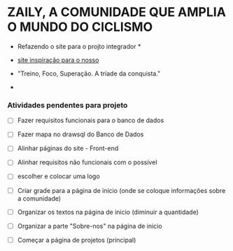 # ZAILY, A COMUNIDADE QUE AMPLIA O MUNDO DO CICLISMO 
* Refazendo o site para o projto integrador *

* [site inspiração para o nosso](https://www.nichoos.com/?utm_source=google&utm_medium=cpc&utm_campaign=new_site&utm_content=new&gad_source=1&gclid=CjwKCAjw88yxBhBWEiwA7cm6pZztvy5wphA01DlORh46bjZo0N3Rcme-cxO5lhHs8znxwn-XB2KRrhoC-a8QAvD_BwE)
* "Treino, Foco, Superação. A tríade da conquista."
* 
### Atividades pendentes para  projeto 
- [ ] Fazer requisitos funcionais para o banco de dados
- [ ] Fazer mapa no drawsql do Banco de Dados
- [ ] Alinhar páginas do site - Front-end
- [ ] Alinhar requisitos não funcionais com o possível
- [ ] escolher e colocar uma logo
- [ ] Criar grade para a página de início (onde se coloque informações sobre a comunidade)
- [ ] Organizar os textos na página de inicio (diminuir a quantidade)
- [ ] Organizar a parte "Sobre-nos" na página de inicio
- [ ] Começar a página de projetos (principal)


